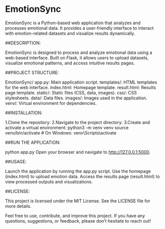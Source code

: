 # EmotionSync

EmotionSync is a Python-based web application that analyzes and processes emotional data. It provides a user-friendly interface to interact with emotion-related datasets and visualize results dynamically.

##DESCRIPTION:

EmotionSync is designed to process and analyze emotional data using a web-based interface. Built on Flask, it allows users to upload datasets, visualize emotional patterns, and access intuitive results pages.

##PROJECT STRUCTURE:

EmotionSync/
app.py: Main application script.
templates/: HTML templates for the web interface.
index.html: Homepage template.
result.html: Results page template.
static/: Static files (CSS, data, images).
css/: CSS stylesheets.
data/: Data files.
images/: Images used in the application.
venv/: Virtual environment for dependencies.

##INSTALLATION:

1.Clone the repository:
2.Navigate to the project directory:
3.Create and activate a virtual environment:
  python3 -m venv venv
  source venv/bin/activate  # On Windows: venv\Scripts\activate


##RUN THE APPLICATION:

python app.py
Open your browser and navigate to http://127.0.0.1:5000.

##USAGE:

Launch the application by running the app.py script.
Use the homepage (index.html) to upload emotion data.
Access the results page (result.html) to view processed outputs and visualizations.


##LICENSE:

This project is licensed under the MIT License. See the LICENSE file for more details.


Feel free to use, contribute, and improve this project. If you have any questions, suggestions, or feedback, please don’t hesitate to reach out!


